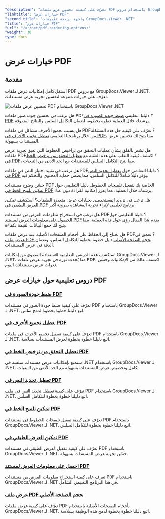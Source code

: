 ```yaml
---
"description": "تعرّف على كيفية تحسين عرض ملفات PDF باستخدام دروس GroupDocs.Viewer .NET. استكشف خيارات عرض ملفات PDF، مثل ضبط جودة الصورة وتعطيل تحديد النص."
"linktitle": "خيارات عرض PDF"
"second_title": "واجهة برمجة تطبيقات GroupDocs.Viewer .NET"
"title": "خيارات عرض PDF"
"url": "/ar/net/pdf-rendering-options/"
"weight": 38
type: docs
---
```

# خيارات عرض PDF


## مقدمة

استغل كامل إمكانيات عرض ملفات PDF مع دروس GroupDocs.Viewer لـ .NET. تعرّف على خيارات متنوعة لتحسين تجربة عرض مستنداتك.

![تحسين عرض ملفات PDF باستخدام GroupDocs.Viewer .NET](/viewer/pdf-rendering-options/image.png)

هل ترغب في تحسين جودة صور ملفات PDF؟ دليلنا التعليمي [ضبط جودة الصورة في PDF](./adjust-image-quality-pdf/) يرشدك خلال العملية خطوة بخطوة، لضمان التكامل السلس والنتائج المتفوقة.

هل يسبب تجميع الأحرف مشاكل في ملفات PDF؟ تعرّف على كيفية حل هذه المشكلة من خلال برنامجنا التعليمي [تعطيل تجميع الأحرف في PDF](./disable-characters-grouping-pdf/)، مما يتيح لك تحسين عرض المستندات بسهولة.

هل تشعر بالقلق بشأن عمليات التحقق من تراخيص الخطوط التي تعيق تجربة عرض ملفات PDF؟ اكتشف كيفية التغلب على هذه العقبة مع [تعطيل التحقق من ترخيص الخط في PDF](./disable-font-license-verifications-pdf/)، مما يتيح التكامل السلس للمستندات مع الحد الأدنى من التبعيات.

هل ترغب في تقييد اختيار النص في ملفات PDF؟ دليلنا التعليمي حول [تعطيل تحديد النص في PDF](./disable-text-selection-pdf/) يوفر دليلاً شاملاً للتكامل السلس، مما يضمن حماية المحتوى والتحكم فيه.

حسّن وضوح مستندات PDF الخاصة بك بتفعيل تلميحات الخطوط. دليلنا التعليمي حول [تمكين تلميح الخط في PDF](./enable-font-hinting-pdf/) يرشدك خلال العملية، مما يعزز إمكانية القراءة دون عناء.

هل ترغب في تزويد المستخدمين بخيارات عرض متعددة الطبقات؟ استكشف [تمكين العرض الطبقي في PDF](./enable-layered-rendering-pdf/) برنامج تعليمي لإثراء تجربة المشاهدة بمرونة أكبر.

هل ترغب في استخراج معلومات العرض من مستندات PDF؟ دليلنا التعليمي حول [الحصول على معلومات العرض لمستند PDF](./get-view-info-pdf-document/) يقدم هذا المقال رؤى حول هذه العملية، مما يتيح لك جمع البيانات القيمة بكفاءة.

هل تحتاج إلى الحفاظ على أحجام الصفحات الأصلية عند عرض ملفات PDF؟ تعمق في [عرض ملف PDF بحجم الصفحة الأصلي](./render-pdf-original-page-size/) دليل خطوة بخطوة للتكامل السلس، وضمان الدقة في عرض المستندات.

استكشف هذه الدروس التعليمية للاستفادة القصوى من إمكانات GroupDocs.Viewer لـ .NET، مما يُحدث ثورة في تجربة عرض ملفات PDF. اكتشف عالمًا من الإمكانيات وحسّن قدرات عرض مستنداتك اليوم.
## دروس تعليمية حول خيارات عرض PDF
### [ضبط جودة الصورة في PDF](./adjust-image-quality-pdf/)
تعرّف على كيفية ضبط جودة الصور في مستندات PDF باستخدام GroupDocs.Viewer لـ .NET. اتبع دليلنا خطوة بخطوة لدمج سلس.
### [تعطيل تجميع الأحرف في PDF](./disable-characters-grouping-pdf/)
تعرّف على كيفية تعطيل تجميع الأحرف في ملفات PDF باستخدام GroupDocs.Viewer لـ .NET. اتبع دليلنا خطوة بخطوة لعرض المستندات بسلاسة.
### [تعطيل التحقق من ترخيص الخط في PDF](./disable-font-license-verifications-pdf/)
استمتع بإمكانيات عرض مستندات سلسة في .NET باستخدام GroupDocs.Viewer لـ .NET. تكامل وتخصيص عرض المستندات بسهولة مع الحد الأدنى من التبعيات.
### [تعطيل تحديد النص في PDF](./disable-text-selection-pdf/)
تعرّف على كيفية تعطيل تحديد النص في ملف PDF باستخدام GroupDocs.Viewer لـ .NET. اتبع دليلنا خطوة بخطوة للتكامل السلس.
### [تمكين تلميح الخط في PDF](./enable-font-hinting-pdf/)
تعرّف على كيفية تفعيل تلميحات الخطوط في مستندات PDF باستخدام GroupDocs.Viewer لـ .NET. اتبع دليلنا خطوة بخطوة للتكامل السلس.
### [تمكين العرض الطبقي في PDF](./enable-layered-rendering-pdf/)
تعرّف على كيفية تفعيل العرض الطبقي في مستندات PDF باستخدام GroupDocs.Viewer لـ .NET. حسّن تجربة عرض المستندات بسهولة.
### [احصل على معلومات العرض لمستند PDF](./get-view-info-pdf-document/)
تعرف على كيفية استخراج معلومات العرض من مستندات PDF باستخدام GroupDocs.Viewer لـ .NET في هذا البرنامج التعليمي الشامل.
### [عرض ملف PDF بحجم الصفحة الأصلي](./render-pdf-original-page-size/)
تعرّف على كيفية عرض ملفات PDF بأحجام الصفحات الأصلية باستخدام GroupDocs.Viewer لـ .NET. اتبع دليلنا خطوة بخطوة لدمج هذه الوظيفة بسلاسة.